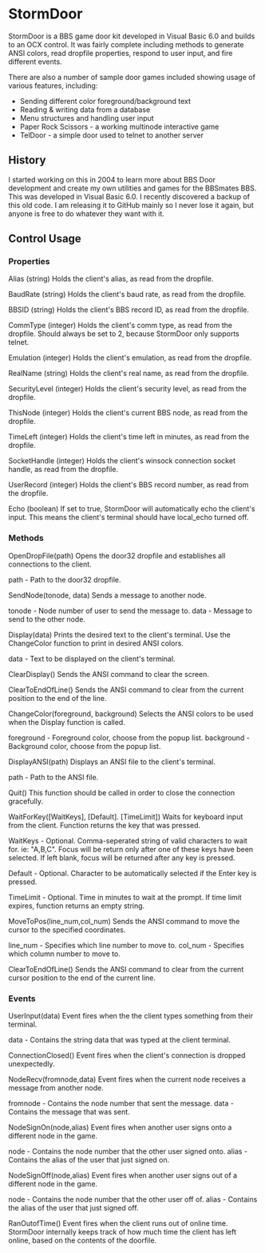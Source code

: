 # StormDoor
StormDoor is a BBS game door kit developed in Visual Basic 6.0 and builds to an OCX control. It was fairly complete including methods to generate ANSI colors, read dropfile properties, respond to user input, and fire different events. 

There are also a number of sample door games included showing usage of various features, including:
- Sending different color foreground/background text
- Reading & writing data from a database
- Menu structures and handling user input
- Paper Rock Scissors - a working multinode interactive game
- TelDoor - a simple door used to telnet to another server 

## History
I started working on this in 2004 to learn more about BBS Door development and create my own utilities and games for the BBSmates BBS. This was developed in Visual Basic 6.0. I recently discovered a backup of this old code. I am releasing it to GitHub mainly so I never lose it again, but anyone is free to do whatever they want with it.

## Control Usage

### Properties

Alias (string)
Holds the client's alias, as read from the dropfile.

BaudRate (string)
Holds the client's baud rate, as read from the dropfile.

BBSID (string)
Holds the client's BBS record ID, as read from the dropfile.

CommType (integer)
Holds the client's comm type, as read from the dropfile.
Should always be set to 2, because StormDoor only supports telnet.

Emulation (integer)
Holds the client's emulation, as read from the dropfile.

RealName (string)
Holds the client's real name, as read from the dropfile.

SecurityLevel (integer)
Holds the client's security level, as read from the dropfile.

ThisNode (integer)
Holds the client's current BBS node, as read from the dropfile.

TimeLeft (integer)
Holds the client's time left in minutes, as read from the dropfile.

SocketHandle (integer)
Holds the client's winsock connection socket handle, as read from the dropfile.

UserRecord (integer)
Holds the client's BBS record number, as read from the dropfile.

Echo (boolean)
If set to true, StormDoor will automatically echo the client's input.
This means the client's terminal should have local_echo turned off.


### Methods

OpenDropFile(path)
Opens the door32 dropfile and establishes all connections to the client.

path - Path to the door32 dropfile.

SendNode(tonode, data)
Sends a message to another node.

tonode - Node number of user to send the message to.
data - Message to send to the other node.

Display(data)
Prints the desired text to the client's terminal.
Use the ChangeColor function to print in desired ANSI colors.

data - Text to be displayed on the client's terminal.

ClearDisplay()
Sends the ANSI command to clear the screen.

ClearToEndOfLine()
Sends the ANSI command to clear from the current position to the end of the line.

ChangeColor(foreground, background)
Selects the ANSI colors to be used when the Display function is called.

foreground - Foreground color, choose from the popup list.
background - Background color, choose from the popup list.

DisplayANSI(path)
Displays an ANSI file to the client's terminal.

path - Path to the ANSI file.

Quit()
This function should be called in order to close the connection gracefully.

WaitForKey([WaitKeys], [Default]. [TimeLimit])
Waits for keyboard input from the client. Function returns the key that was pressed.

WaitKeys - Optional. Comma-seperated string of valid characters to wait for.
                 ie: "A,B,C". Focus will be return only after one of these keys have
                 been selected. If left blank, focus will be returned after any key is
                 pressed.

Default - Optional. Character to be automatically selected if the Enter key is pressed.

TimeLimit - Optional. Time in minutes to wait at the prompt. If time limit expires,
                 function returns an empty string.

MoveToPos(line_num,col_num)
Sends the ANSI command to move the cursor to the specified coordinates.

line_num - Specifies which line number to move to.
col_num - Specifies which column number to move to.

ClearToEndOfLine()
Sends the ANSI command to clear from the current cursor position to the end of the current line.


### Events

UserInput(data)
Event fires when the the client types something from their terminal.

data - Contains the string data that was typed at the client terminal.

ConnectionClosed()
Event fires when the client's connection is dropped unexpectedly.

NodeRecv(fromnode,data)
Event fires when the current node receives a message from another node.

fromnode - Contains the node number that sent the message.
data - Contains the message that was sent.

NodeSignOn(node,alias)
Event fires when another user signs onto a different node in the game.

node - Contains the node number that the other user signed onto.
alias - Contains the alias of the user that just signed on.

NodeSignOff(node,alias)
Event fires when another user signs out of a different node in the game.

node - Contains the node number that the other user off of.
alias - Contains the alias of the user that just signed off.

RanOutofTime()
Event fires when the client runs out of online time. StormDoor internally keeps track
of how much time the client has left online, based on the contents of the doorfile.
